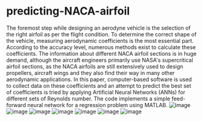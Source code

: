 # predicting-NACA-airfoil
The foremost step while designing an 
aerodyne vehicle is the selection of the right airfoil as per the 
flight condition. To determine the correct shape of the 
vehicle, measuring aerodynamic coefficients is the most 
essential part. According to the accuracy level, numerous 
methods exist to calculate these coefficients. The information 
about different NACA airfoil sections is in huge demand, 
although the aircraft engineers primarily use NASA's 
supercritical airfoil sections, as the NACA airfoils are still 
extensively used to design propellers, aircraft wings and they 
also find their way in many other aerodynamic applications. 
In this paper, computer-based software is used to collect data 
on these coefficients and an attempt to predict the best set of 
coefficients is tried by applying Artificial Neural Networks 
(ANNs) for different sets of Reynolds number. The code 
implements a simple feed-forward neural network for a 
regression problem using MATLAB.
![image](https://github.com/the-h-b/predicting-NACA-airfoil/assets/129276639/1a62f72b-022f-42c3-8cc0-4f6c344ca702)
![image](https://github.com/the-h-b/predicting-NACA-airfoil/assets/129276639/a9f35c75-03cb-487a-93e6-7a9e6f9e7caa)
![image](https://github.com/the-h-b/predicting-NACA-airfoil/assets/129276639/adb11f9f-969c-47cf-9c69-15ed51f75d02)
![image](https://github.com/the-h-b/predicting-NACA-airfoil/assets/129276639/8d574155-68c5-49ce-99c8-f7cf4ddcc94e)
![image](https://github.com/the-h-b/predicting-NACA-airfoil/assets/129276639/13b2fd10-7b4a-4bf3-aeff-e56f57d5a4ba)
![image](https://github.com/the-h-b/predicting-NACA-airfoil/assets/129276639/fec0f435-bda6-45d8-a461-f1dacbac5389)
![image](https://github.com/the-h-b/predicting-NACA-airfoil/assets/129276639/57357227-1cdc-42f7-a8e6-d1abf6845fa6)
